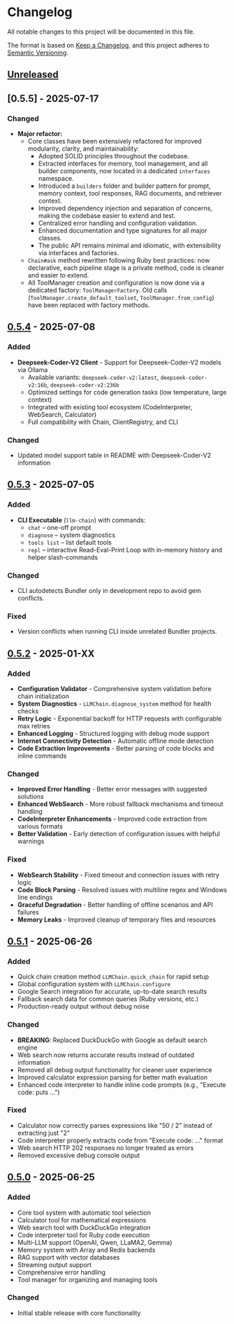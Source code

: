 # Changelog

All notable changes to this project will be documented in this file.

The format is based on [Keep a Changelog](https://keepachangelog.com/en/1.0.0/),
and this project adheres to [Semantic Versioning](https://semver.org/spec/v2.0.0.html).

## [Unreleased]

## [0.5.5] - 2025-07-17

### Changed
* **Major refactor:**
  * Core classes have been extensively refactored for improved modularity, clarity, and maintainability:
    * Adopted SOLID principles throughout the codebase.
    * Extracted interfaces for memory, tool management, and all builder components, now located in a dedicated `interfaces` namespace.
    * Introduced a `builders` folder and builder pattern for prompt, memory context, tool responses, RAG documents, and retriever context.
    * Improved dependency injection and separation of concerns, making the codebase easier to extend and test.
    * Centralized error handling and configuration validation.
    * Enhanced documentation and type signatures for all major classes.
    * The public API remains minimal and idiomatic, with extensibility via interfaces and factories.
  * `Chain#ask` method rewritten following Ruby best practices: now declarative, each pipeline stage is a private method, code is cleaner and easier to extend.
  * All ToolManager creation and configuration is now done via a dedicated factory: `ToolManagerFactory`. Old calls (`ToolManager.create_default_toolset`, `ToolManager.from_config`) have been replaced with factory methods.

## [0.5.4] - 2025-07-08

### Added
* **Deepseek-Coder-V2 Client** - Support for Deepseek-Coder-V2 models via Ollama
  * Available variants: `deepseek-coder-v2:latest`, `deepseek-coder-v2:16b`, `deepseek-coder-v2:236b`
  * Optimized settings for code generation tasks (low temperature, large context)
  * Integrated with existing tool ecosystem (CodeInterpreter, WebSearch, Calculator)
  * Full compatibility with Chain, ClientRegistry, and CLI

### Changed
* Updated model support table in README with Deepseek-Coder-V2 information

## [0.5.3] - 2025-07-05

### Added
* **CLI Executable** (`llm-chain`) with commands:
  * `chat` – one-off prompt
  * `diagnose` – system diagnostics
  * `tools list` – list default tools
  * `repl` – interactive Read-Eval-Print Loop with in-memory history and helper slash-commands

### Changed
* CLI autodetects Bundler only in development repo to avoid gem conflicts.

### Fixed
* Version conflicts when running CLI inside unrelated Bundler projects.

## [0.5.2] - 2025-01-XX

### Added
- **Configuration Validator** - Comprehensive system validation before chain initialization
- **System Diagnostics** - `LLMChain.diagnose_system` method for health checks
- **Retry Logic** - Exponential backoff for HTTP requests with configurable max retries
- **Enhanced Logging** - Structured logging with debug mode support
- **Internet Connectivity Detection** - Automatic offline mode detection
- **Code Extraction Improvements** - Better parsing of code blocks and inline commands

### Changed
- **Improved Error Handling** - Better error messages with suggested solutions
- **Enhanced WebSearch** - More robust fallback mechanisms and timeout handling
- **CodeInterpreter Enhancements** - Improved code extraction from various formats
- **Better Validation** - Early detection of configuration issues with helpful warnings

### Fixed
- **WebSearch Stability** - Fixed timeout and connection issues with retry logic
- **Code Block Parsing** - Resolved issues with multiline regex and Windows line endings
- **Graceful Degradation** - Better handling of offline scenarios and API failures
- **Memory Leaks** - Improved cleanup of temporary files and resources

## [0.5.1] - 2025-06-26

### Added
- Quick chain creation method `LLMChain.quick_chain` for rapid setup
- Global configuration system with `LLMChain.configure`
- Google Search integration for accurate, up-to-date search results
- Fallback search data for common queries (Ruby versions, etc.)
- Production-ready output without debug noise

### Changed  
- **BREAKING**: Replaced DuckDuckGo with Google as default search engine
- Web search now returns accurate results instead of outdated information
- Removed all debug output functionality for cleaner user experience
- Improved calculator expression parsing for better math evaluation
- Enhanced code interpreter to handle inline code prompts (e.g., "Execute code: puts ...")

### Fixed
- Calculator now correctly parses expressions like "50 / 2" instead of extracting just "2"
- Code interpreter properly extracts code from "Execute code: ..." format
- Web search HTTP 202 responses no longer treated as errors
- Removed excessive debug console output

## [0.5.0] - 2025-06-25

### Added
- Core tool system with automatic tool selection
- Calculator tool for mathematical expressions
- Web search tool with DuckDuckGo integration  
- Code interpreter tool for Ruby code execution
- Multi-LLM support (OpenAI, Qwen, LLaMA2, Gemma)
- Memory system with Array and Redis backends
- RAG support with vector databases
- Streaming output support
- Comprehensive error handling
- Tool manager for organizing and managing tools

### Changed
- Initial stable release with core functionality

[Unreleased]: https://github.com/FuryCow/llm_chain/compare/v0.5.4...HEAD
[0.5.4]: https://github.com/FuryCow/llm_chain/compare/v0.5.3...v0.5.4
[0.5.3]: https://github.com/FuryCow/llm_chain/compare/v0.5.2...v0.5.3
[0.5.2]: https://github.com/FuryCow/llm_chain/compare/v0.5.1...v0.5.2
[0.5.1]: https://github.com/FuryCow/llm_chain/compare/v0.5.0...v0.5.1
[0.5.0]: https://github.com/FuryCow/llm_chain/releases/tag/v0.5.0 
